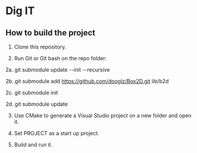 # Dig IT
## How to build the project

1. Clone this repository.

2. Run Git or Git bash on the repo folder:

2a. git submodule update --init --recursive

2b. git submodule add https://github.com/dooglz/Box2D.git lib/b2d

2c. git submodule init

2d. git submodule update

3. Use CMake to generate a Visual Studio project on a new folder and open it.

4. Set PROJECT as a start up project.

5. Build and run it.
